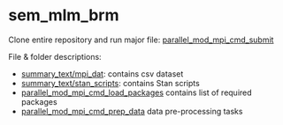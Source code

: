 # sem_mlm_brm

Clone entire repository and run major file: [parallel_mod_mpi_cmd_submit](parallel_mod_mpi_cmd_submit.R)

File & folder descriptions:

- [summary_text/mpi_dat](summary_text/mpi_dat): contains csv dataset
- [summary_text/stan_scripts](summary_text/stan_scripts): contains Stan scripts
- [parallel_mod_mpi_cmd_load_packages](parallel_mod_mpi_cmd_load_packages.R) contains list of required packages
- [parallel_mod_mpi_cmd_prep_data](parallel_mod_mpi_cmd_prep_data.R) data pre-processing tasks
